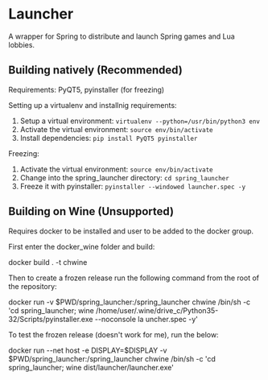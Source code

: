 # Launcher
A wrapper for Spring to distribute and launch Spring games and Lua lobbies.

## Building natively (Recommended)

Requirements: PyQT5, pyinstaller (for freezing)

Setting up a virtualenv and installnig requirements:

1. Setup a virtual environment: `virtualenv --python=/usr/bin/python3 env`
2. Activate the virtual environment: `source env/bin/activate`
2. Install dependencies: `pip install PyQT5 pyinstaller`

Freezing:

1. Activate the virtual environment: `source env/bin/activate`
2. Change into the spring_launcher directory: `cd spring_launcher`
3. Freeze it with pyinstaller: `pyinstaller --windowed launcher.spec -y`

## Building on Wine (Unsupported)

Requires docker to be installed and user to be added to the docker group.

First enter the docker_wine folder and build:

docker build . -t chwine

Then to create a frozen release run the following command from the root of the repository:

docker run -v $PWD/spring_launcher:/spring_launcher chwine /bin/sh -c 'cd spring_launcher; wine /home/user/.wine/drive_c/Python35-32/Scripts/pyinstaller.exe --noconsole la
uncher.spec -y'

To test the frozen release (doesn't work for me), run the below:

docker run --net host -e DISPLAY=$DISPLAY -v $PWD/spring_launcher:/spring_launcher  chwine /bin/sh -c 'cd spring_launcher; wine dist/launcher/launcher.exe'
